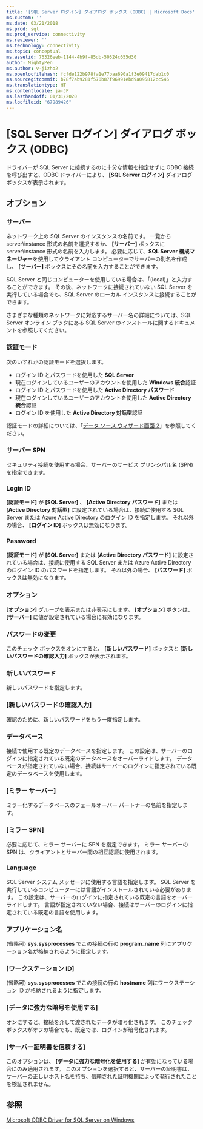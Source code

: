 ```yaml
---
title: '[SQL Server ログイン] ダイアログ ボックス (ODBC) | Microsoft Docs'
ms.custom: ''
ms.date: 03/21/2018
ms.prod: sql
ms.prod_service: connectivity
ms.reviewer: ''
ms.technology: connectivity
ms.topic: conceptual
ms.assetid: 76326eeb-1144-4b9f-85db-50524c655d30
author: MightyPen
ms.author: v-jizho2
ms.openlocfilehash: fcfde122b978fa1e77baa690a1f3e09417dab1c0
ms.sourcegitcommit: b78f7ab9281f570b87f96991ebd9a095812cc546
ms.translationtype: HT
ms.contentlocale: ja-JP
ms.lasthandoff: 01/31/2020
ms.locfileid: "67989426"
---
```

# <a name="sql-server-login-dialog-box-odbc"></a>[SQL Server ログイン] ダイアログ ボックス (ODBC)

ドライバーが SQL Server に接続するのに十分な情報を指定せずに ODBC 接続を呼び出すと、ODBC ドライバーにより、 **[SQL Server ログイン]** ダイアログ ボックスが表示されます。

## <a name="options"></a>オプション

### <a name="server"></a>サーバー

ネットワーク上の SQL Server のインスタンスの名前です。 一覧から server\instance 形式の名前を選択するか、 **[サーバー]** ボックスに server\instance 形式の名前を入力します。 必要に応じて、**SQL Server 構成マネージャー**を使用してクライアント コンピューターでサーバーの別名を作成し、 **[サーバー]** ボックスにその名前を入力することができます。

SQL Server と同じコンピューターを使用している場合は、「(local)」と入力することができます。 その後、ネットワークに接続されていない SQL Server を実行している場合でも、SQL Server のローカル インスタンスに接続することができます。

さまざまな種類のネットワークに対応するサーバー名の詳細については、SQL Server オンライン ブックにある SQL Server のインストールに関するドキュメントを参照してください。

### <a name="authentication-mode"></a>認証モード

次のいずれかの認証モードを選択します。
- ログイン ID とパスワードを使用した **SQL Server**
- 現在ログインしているユーザーのアカウントを使用した **Windows 統合**認証
- ログイン ID とパスワードを使用した **Active Directory パスワード**
- 現在ログインしているユーザーのアカウントを使用した **Active Directory 統合**認証
- ログイン ID を使用した **Active Directory 対話型**認証

認証モードの詳細については、「[データ ソース ウィザード画面 2](../../../connect/odbc/windows/dsn-wizard-2.md)」を参照してください。

### <a name="server-spn"></a>サーバー SPN

セキュリティ接続を使用する場合、サーバーのサービス プリンシパル名 (SPN) を指定できます。

### <a name="login-id"></a>Login ID

**[認証モード]** が **[SQL Server]** 、 **[Active Directory パスワード]** または **[Active Directory 対話型]** に設定されている場合は、接続に使用する SQL Server または Azure Active Directory のログイン ID を指定します。 それ以外の場合、 **[ログイン ID]** ボックスは無効になります。

### <a name="password"></a>Password

**[認証モード]** が **[SQL Server]** または **[Active Directory パスワード]** に設定されている場合は、接続に使用する SQL Server または Azure Active Directory のログイン ID のパスワードを指定します。 それ以外の場合、 **[パスワード]** ボックスは無効になります。

### <a name="options"></a>オプション

**[オプション]** グループを表示または非表示にします。 **[オプション]** ボタンは、 **[サーバー]** に値が設定されている場合に有効になります。

### <a name="change-password"></a>パスワードの変更

このチェック ボックスをオンにすると、 **[新しいパスワード]** ボックスと **[新しいパスワードの確認入力]** ボックスが表示されます。

### <a name="new-password"></a>新しいパスワード

新しいパスワードを指定します。

### <a name="confirm-new-password"></a>[新しいパスワードの確認入力]

確認のために、新しいパスワードをもう一度指定します。

### <a name="database"></a>データベース

接続で使用する既定のデータベースを指定します。 この設定は、サーバーのログインに指定されている既定のデータベースをオーバーライドします。 データベースが指定されていない場合、接続はサーバーのログインに指定されている既定のデータベースを使用します。

### <a name="mirror-server"></a>[ミラー サーバー]

ミラー化するデータベースのフェールオーバー パートナーの名前を指定します。

### <a name="mirror-spn"></a>[ミラー SPN]

必要に応じて、ミラー サーバーに SPN を指定できます。 ミラー サーバーの SPN は、クライアントとサーバー間の相互認証に使用されます。

### <a name="language"></a>Language

SQL Server システム メッセージに使用する言語を指定します。 SQL Server を実行しているコンピューターには言語がインストールされている必要があります。 この設定は、サーバーのログインに指定されている既定の言語をオーバーライドします。 言語が指定されていない場合、接続はサーバーのログインに指定されている既定の言語を使用します。

### <a name="application-name"></a>アプリケーション名

(省略可) **sys.sysprocesses** でこの接続の行の **program_name** 列にアプリケーション名が格納されるように指定します。

### <a name="workstation-id"></a>[ワークステーション ID]

(省略可) **sys.sysprocesses** でこの接続の行の **hostname** 列にワークステーション ID が格納されるように指定します。

### <a name="use-strong-encryption-for-data"></a>[データに強力な暗号を使用する]

オンにすると、接続を介して渡されたデータが暗号化されます。 このチェック ボックスがオフの場合でも、既定では、ログインが暗号化されます。

### <a name="trust-server-certificate"></a>[サーバー証明書を信頼する]

このオプションは、 **[データに強力な暗号化を使用する]** が有効になっている場合にのみ適用されます。 このオプションを選択すると、サーバーの証明書は、サーバーの正しいホスト名を持ち、信頼された証明機関によって発行されたことを検証されません。

## <a name="see-also"></a>参照

[Microsoft ODBC Driver for SQL Server on Windows](../../../connect/odbc/windows/microsoft-odbc-driver-for-sql-server-on-windows.md)
